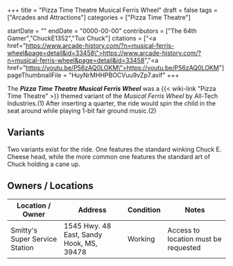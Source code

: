 +++
title = "Pizza Time Theatre Musical Ferris Wheel"
draft = false
tags = ["Arcades and Attractions"]
categories = ["Pizza Time Theatre"]


startDate = ""
endDate = "0000-00-00"
contributors = ["The 64th Gamer","ChuckE1352","Tux Chuck"]
citations = ["<a href=\"https://www.arcade-history.com/?n=musical-ferris-wheel&page=detail&id=33458\">https://www.arcade-history.com/?n=musical-ferris-wheel&page=detail&id=33458</a>","<a href=\"https://youtu.be/P56zAQ0LOKM\">https://youtu.be/P56zAQ0LOKM</a>"]
pageThumbnailFile = "HuyNrMHHPBOCVuu9vZp7.avif"
+++

The ***Pizza Time Theatre Musical Ferris Wheel*** was a {{< wiki-link "Pizza Time Theatre" >}} themed variant of the *Musical Ferris Wheel* by All-Tech Industries.(1) After inserting a quarter, the ride would spin the child in the seat around while playing 1-bit fair ground music.(2)

## Variants

Two variants exist for the ride. One features the standard winking Chuck E. Cheese head, while the more common one features the standard art of Chuck holding a cane up.

## Owners / Locations

| Location / Owner               | Address                                  | Condition | Notes                                |
|--------------------------------|------------------------------------------|-----------|--------------------------------------|
| Smitty's Super Service Station | 1545 Hwy. 48 East, Sandy Hook, MS, 39478 | Working   | Access to location must be requested |